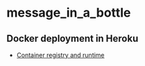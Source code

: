 # message_in_a_bottle

## Docker deployment in Heroku
* [Container registry and runtime](https://devcenter.heroku.com/articles/container-registry-and-runtime)
